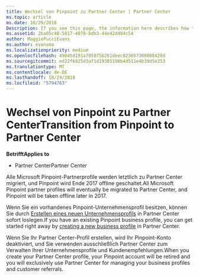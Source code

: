 ```yaml
---
title: Wechsel von Pinpoint zu Partner Center | Partner Center
ms.topic: article
ms.date: 10/29/2018
Description: If you see this page, the information here describes how to transition from Pinpoint to Partner Center.
ms.assetid: 2ba05c48-5817-4078-bdb3-44e42d484c54
author: MaggiePucciEvans
ms.author: evansma
ms.localizationpriority: medium
ms.openlocfilehash: 49045d191a7058f5b261deec823657308008420d
ms.sourcegitcommit: ed22f6825d3af1d19385198b4d511e4b39d5e353
ms.translationtype: MT
ms.contentlocale: de-DE
ms.lasthandoff: 10/29/2018
ms.locfileid: "5794763"
---
```

# <a name="transition-from-pinpoint-to-partner-center"></a><span data-ttu-id="c4312-102">Wechsel von Pinpoint zu Partner Center</span><span class="sxs-lookup"><span data-stu-id="c4312-102">Transition from Pinpoint to Partner Center</span></span>

**<span data-ttu-id="c4312-103">Betrifft</span><span class="sxs-lookup"><span data-stu-id="c4312-103">Applies to</span></span>**

-  <span data-ttu-id="c4312-104">Partner Center</span><span class="sxs-lookup"><span data-stu-id="c4312-104">Partner Center</span></span>

<span data-ttu-id="c4312-105">Alle Microsoft Pinpoint-Partnerprofile werden letztlich zu Partner Center migriert, und Pinpoint wird Ende 2017 offline geschaltet.</span><span class="sxs-lookup"><span data-stu-id="c4312-105">All Microsoft Pinpoint partner profiles will eventually be migrated to Partner Center, and Pinpoint will be taken offline later in 2017.</span></span> 

<span data-ttu-id="c4312-106">Wenn Sie ein vorhandenes Pinpoint-Unternehmensprofil besitzen, können Sie durch [Erstellen eines neuen Unternehmensprofils](create-a-marketing-profile.md) in Partner Center sofort loslegen.</span><span class="sxs-lookup"><span data-stu-id="c4312-106">If you have an existing Pinpoint business profile, you can get started right away by [creating a new business profile](create-a-marketing-profile.md) in Partner Center.</span></span>

<span data-ttu-id="c4312-107">Wenn Sie Ihr Partner Center-Profil erstellen, wird Ihr Pinpoint-Konto deaktiviert, und Sie verwenden ausschließlich Partner Center zum Verwalten Ihrer Unternehmensprofile und Kundenempfehlungen.</span><span class="sxs-lookup"><span data-stu-id="c4312-107">When you create your Partner Center profile, your Pinpoint account will be retired and you will exclusively use Partner Center for managing your business profiles and customer referrals.</span></span>